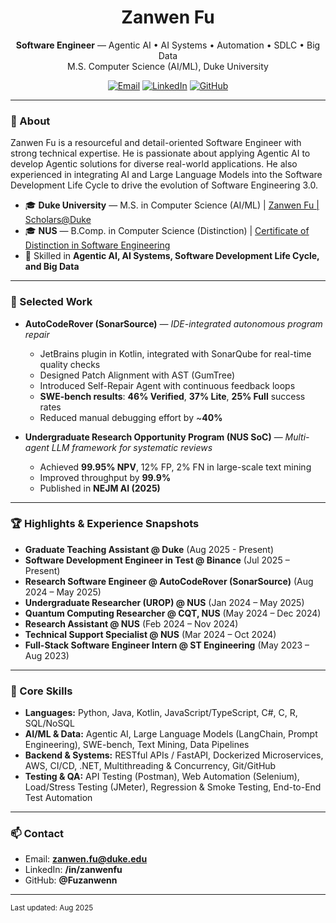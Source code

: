 <!-- Profile README for https://github.com/Fuzanwenn -->
<h1 align="center">Zanwen Fu</h1>
<p align="center">
  <b>Software Engineer</b> — Agentic AI • AI Systems • Automation • SDLC • Big Data  
  <br/>
  M.S. Computer Science (AI/ML), Duke University
</p>

<p align="center">
  <a href="mailto:zanwen.fu@duke.edu"><img alt="Email" src="https://img.shields.io/badge/Email-zanwen.fu%40duke.edu-red"></a>
  <a href="https://www.linkedin.com/in/zanwenfu"><img alt="LinkedIn" src="https://img.shields.io/badge/LinkedIn-@zanwenfu-blue?logo=linkedin"></a>
  <a href="https://github.com/Fuzanwenn"><img alt="GitHub" src="https://img.shields.io/badge/GitHub-Fuzanwenn-181717?logo=github&logoColor=white"></a>
</p>

---

### 👋 About
Zanwen Fu is a resourceful and detail-oriented Software Engineer with strong technical expertise. He is passionate about applying Agentic AI to develop Agentic solutions for diverse real-world applications. He also experienced in integrating AI and Large Language Models into the Software Development Life Cycle to drive the evolution of Software Engineering 3.0.

- 🎓 **Duke University** — M.S. in Computer Science (AI/ML) | [Zanwen Fu | Scholars@Duke](https://scholars.duke.edu/person/Zanwen.Fu)
- 🎓 **NUS** — B.Comp. in Computer Science (Distinction) | [Certificate of Distinction in Software Engineering](https://credentials.nus.edu.sg/346bcd58-698f-436c-af79-cb9bcf198d08#acc.r9iEKF7h)
- 🧪 Skilled in **Agentic AI, AI Systems, Software Development Life Cycle, and Big Data**  

---

### 🚀 Selected Work

- **AutoCodeRover (SonarSource)** — *IDE-integrated autonomous program repair*  
  - JetBrains plugin in Kotlin, integrated with SonarQube for real-time quality checks  
  - Designed Patch Alignment with AST (GumTree)  
  - Introduced Self-Repair Agent with continuous feedback loops  
  - **SWE-bench results**: **46% Verified**, **37% Lite**, **25% Full** success rates  
  - Reduced manual debugging effort by ~**40%**

- **Undergraduate Research Opportunity Program (NUS SoC)** — *Multi-agent LLM framework for systematic reviews*  
  - Achieved **99.95% NPV**, 12% FP, 2% FN in large-scale text mining  
  - Improved throughput by **99.9%**  
  - Published in **NEJM AI (2025)**  

---

### 🏆 Highlights & Experience Snapshots
- **Graduate Teaching Assistant @ Duke** (Aug 2025 - Present)
- **Software Development Engineer in Test @ Binance** (Jul 2025 – Present)
- **Research Software Engineer @ AutoCodeRover (SonarSource)** (Aug 2024 – May 2025)
- **Undergraduate Researcher (UROP) @ NUS** (Jan 2024 – May 2025)
- **Quantum Computing Researcher @ CQT, NUS** (May 2024 – Dec 2024)
- **Research Assistant @ NUS** (Feb 2024 – Nov 2024)
- **Technical Support Specialist @ NUS** (Mar 2024 – Oct 2024)
- **Full-Stack Software Engineer Intern @ ST Engineering** (May 2023 – Aug 2023)

---

### 🧰 Core Skills
- **Languages:** Python, Java, Kotlin, JavaScript/TypeScript, C#, C, R, SQL/NoSQL  
- **AI/ML & Data:** Agentic AI, Large Language Models (LangChain, Prompt Engineering), SWE-bench, Text Mining, Data Pipelines  
- **Backend & Systems:** RESTful APIs / FastAPI, Dockerized Microservices, AWS, CI/CD, .NET, Multithreading & Concurrency, Git/GitHub  
- **Testing & QA:** API Testing (Postman), Web Automation (Selenium), Load/Stress Testing (JMeter), Regression & Smoke Testing, End-to-End Test Automation  

---

### 📫 Contact
- Email: **zanwen.fu@duke.edu**  
- LinkedIn: **/in/zanwenfu**  
- GitHub: **@Fuzanwenn**

---

<sub>Last updated: Aug 2025</sub>
